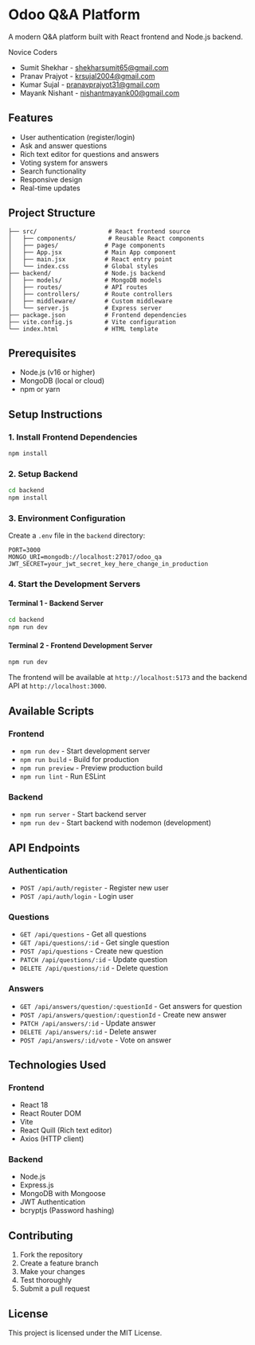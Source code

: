 # Odoo Q&A Platform

A modern Q&A platform built with React frontend and Node.js backend.

Novice Coders
* Sumit Shekhar - shekharsumit65@gmail.com
* Pranav Prajyot - krsujal2004@gmail.com
* Kumar Sujal - pranavprajyot31@gmail.com
* Mayank Nishant - nishantmayank00@gmail.com

## Features

- User authentication (register/login)
- Ask and answer questions
- Rich text editor for questions and answers
- Voting system for answers
- Search functionality
- Responsive design
- Real-time updates

## Project Structure

```
├── src/                    # React frontend source
│   ├── components/         # Reusable React components
│   ├── pages/             # Page components
│   ├── App.jsx            # Main App component
│   ├── main.jsx           # React entry point
│   └── index.css          # Global styles
├── backend/               # Node.js backend
│   ├── models/            # MongoDB models
│   ├── routes/            # API routes
│   ├── controllers/       # Route controllers
│   ├── middleware/        # Custom middleware
│   └── server.js          # Express server
├── package.json           # Frontend dependencies
├── vite.config.js         # Vite configuration
└── index.html             # HTML template
```

## Prerequisites

- Node.js (v16 or higher)
- MongoDB (local or cloud)
- npm or yarn

## Setup Instructions

### 1. Install Frontend Dependencies

```bash
npm install
```

### 2. Setup Backend

```bash
cd backend
npm install
```

### 3. Environment Configuration

Create a `.env` file in the `backend` directory:

```env
PORT=3000
MONGO_URI=mongodb://localhost:27017/odoo_qa
JWT_SECRET=your_jwt_secret_key_here_change_in_production
```

### 4. Start the Development Servers

#### Terminal 1 - Backend Server
```bash
cd backend
npm run dev
```

#### Terminal 2 - Frontend Development Server
```bash
npm run dev
```

The frontend will be available at `http://localhost:5173` and the backend API at `http://localhost:3000`.

## Available Scripts

### Frontend
- `npm run dev` - Start development server
- `npm run build` - Build for production
- `npm run preview` - Preview production build
- `npm run lint` - Run ESLint

### Backend
- `npm run server` - Start backend server
- `npm run dev` - Start backend with nodemon (development)

## API Endpoints

### Authentication
- `POST /api/auth/register` - Register new user
- `POST /api/auth/login` - Login user

### Questions
- `GET /api/questions` - Get all questions
- `GET /api/questions/:id` - Get single question
- `POST /api/questions` - Create new question
- `PATCH /api/questions/:id` - Update question
- `DELETE /api/questions/:id` - Delete question

### Answers
- `GET /api/answers/question/:questionId` - Get answers for question
- `POST /api/answers/question/:questionId` - Create new answer
- `PATCH /api/answers/:id` - Update answer
- `DELETE /api/answers/:id` - Delete answer
- `POST /api/answers/:id/vote` - Vote on answer

## Technologies Used

### Frontend
- React 18
- React Router DOM
- Vite
- React Quill (Rich text editor)
- Axios (HTTP client)

### Backend
- Node.js
- Express.js
- MongoDB with Mongoose
- JWT Authentication
- bcryptjs (Password hashing)

## Contributing

1. Fork the repository
2. Create a feature branch
3. Make your changes
4. Test thoroughly
5. Submit a pull request

## License

This project is licensed under the MIT License. 
